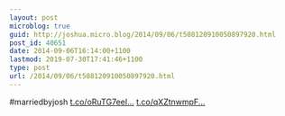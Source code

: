 ```yaml
---
layout: post
microblog: true
guid: http://joshua.micro.blog/2014/09/06/t508120910050897920.html
post_id: 40651
date: 2014-09-06T16:14:00+1100
lastmod: 2019-07-30T17:41:46+1100
type: post
url: /2014/09/06/t508120910050897920.html
---
```

#marriedbyjosh [t.co/oRuTG7eeI...](http://t.co/oRuTG7eeIi) [t.co/qXZtnwmpF...](http://t.co/qXZtnwmpF3)
